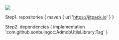 [![](https://jitpack.io/v/sonbuingoc/AdmobUtilsLibrary.svg)](https://jitpack.io/#sonbuingoc/AdmobUtilsLibrary)


Step1. 
repositories {
	maven { url 'https://jitpack.io' }
}

  

Step2.
dependencies {
	implementation 'com.github.sonbuingoc:AdmobUtilsLibrary:Tag'
}
